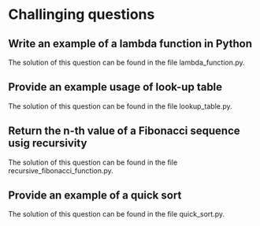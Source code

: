 # Challinging questions

## Write an example of a lambda function in Python

The solution of this question can be found in the file lambda_function.py.

## Provide an example usage of look-up table

The solution of this question can be found in the file lookup_table.py.

## Return the n-th value of a Fibonacci sequence usig recursivity

The solution of this question can be found in the file recursive_fibonacci_function.py.

## Provide an example of a quick sort

The solution of this question can be found in the file quick_sort.py.